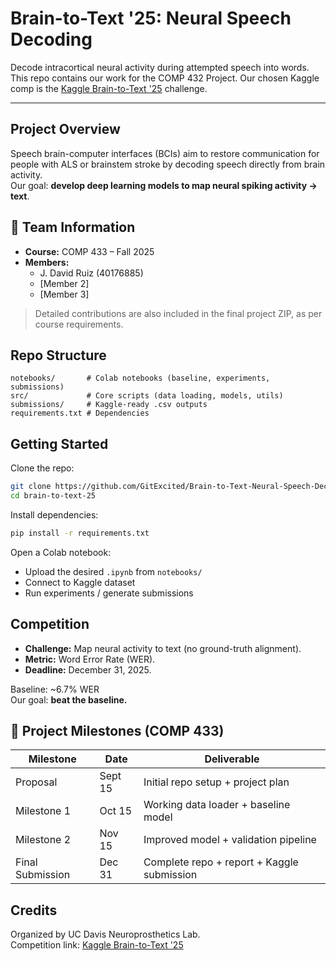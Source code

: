 #  Brain-to-Text '25: Neural Speech Decoding

Decode intracortical neural activity during attempted speech into words.  
This repo contains our work for the COMP 432 Project. Our chosen Kaggle comp is the [Kaggle Brain-to-Text '25](https://www.kaggle.com/competitions/brain-to-text-25) challenge.

---

## Project Overview
Speech brain-computer interfaces (BCIs) aim to restore communication for people with ALS or brainstem stroke by decoding speech directly from brain activity.  
Our goal: **develop deep learning models to map neural spiking activity → text**.

## 👥 Team Information
- **Course:** COMP 433 – Fall 2025  
- **Members:**
  - J. David Ruiz (40176885)
  - [Member 2] 
  - [Member 3]  

> Detailed contributions are also included in the final project ZIP, as per course requirements.

##  Repo Structure
```
notebooks/       # Colab notebooks (baseline, experiments, submissions)
src/             # Core scripts (data loading, models, utils)
submissions/     # Kaggle-ready .csv outputs
requirements.txt # Dependencies
```


##  Getting Started
Clone the repo:
```bash
git clone https://github.com/GitExcited/Brain-to-Text-Neural-Speech-Decoding
cd brain-to-text-25
```

Install dependencies:
```bash
pip install -r requirements.txt
```

Open a Colab notebook:
- Upload the desired `.ipynb` from `notebooks/`
- Connect to Kaggle dataset
- Run experiments / generate submissions


##  Competition
- **Challenge:** Map neural activity to text (no ground-truth alignment).
- **Metric:** Word Error Rate (WER).
- **Deadline:** December 31, 2025.

Baseline: ~6.7% WER  
Our goal: **beat the baseline.**

## 📅 Project Milestones (COMP 433)
| Milestone | Date | Deliverable |
|-----------|------|-------------|
| Proposal  | Sept 15 | Initial repo setup + project plan |
| Milestone 1 | Oct 15 | Working data loader + baseline model |
| Milestone 2 | Nov 15 | Improved model + validation pipeline |
| Final Submission | Dec 31 | Complete repo + report + Kaggle submission |

##  Credits
Organized by UC Davis Neuroprosthetics Lab.  
Competition link: [Kaggle Brain-to-Text '25](https://www.kaggle.com/competitions/brain-to-text-25)
